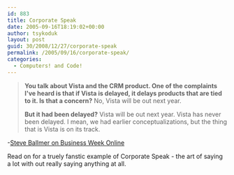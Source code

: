 ```yaml
---
id: 883
title: Corporate Speak
date: 2005-09-16T18:19:02+00:00
author: tsykoduk
layout: post
guid: 30/2008/12/27/corporate-speak
permalink: /2005/09/16/corporate-speak/
categories:
  - Computers! and Code!
---
```

<blockquote> <strong> You talk about Vista and the <span class="caps">CRM</span> product. One of the complaints I've heard is that if Vista is delayed, it delays products that are tied to it. Is that a concern?</strong>
No, Vista will be out next year.

<strong>But it had been delayed?</strong>
Vista will be out next year. Vista has never been delayed. I mean, we had earlier conceptualizations, but the thing that is Vista is on its track. </blockquote>


-<a href="http://www.businessweek.com/magazine/content/05_39/b3952008.htm">Steve Ballmer on Business Week Online</a>


Read on for a truely fanstic example of Corporate Speak - the art of saying a lot with out really saying anything at all.